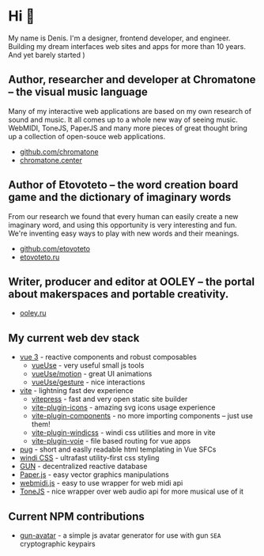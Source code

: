 # Hi 👋
My name is Denis. I'm a designer, frontend developer, and engineer. Building my dream interfaces web sites and apps for more than 10 years. And yet barely started )

## Author, researcher and developer at Chromatone – the visual music language 

Many of my interactive web applications are based on my own research of sound and music. It all comes up to a whole new way of seeing music. WebMIDI, ToneJS, PaperJS and many more pieces of great thought bring up a collection of open-souce web applications.

- [github.com/chromatone](https://github.com/chromatone)
- [chromatone.center](https://chromatone.center)

## Author of Etovoteto – the word creation board game and the dictionary of imaginary words

From our research we found that every human can easily create a new imaginary word, and using this opportunity is very interesting and fun. We're inventing easy ways to play with new words and their meanings.

- [github.com/etovoteto](https://github.com/etovoteto)
- [etovoteto.ru](https://etovoteto.ru)

## Writer, producer and editor at OOLEY – the portal about makerspaces and portable creativity.
- [ooley.ru](https://ooley.ru)


## My current web dev stack
- [vue 3](https://v3.vuejs.org) - reactive components and robust composables
  - [vueUse](https://vueuse.org) - very useful small js tools
   - [vueUse/motion](https://github.com/vueuse/motion) - great UI animations
   - [vueUse/gesture](https://github.com/vueuse/gesture) - nice interactions
- [vite](https://vitejs.dev) - lightning fast dev experience
  - [vitepress](https://vitepress.vuejs.org) - fast and very open static site builder
  - [vite-plugin-icons](https://github.com/antfu/vite-plugin-icons) - amazing svg icons usage experience
  - [vite-plugin-components](https://github.com/antfu/vite-plugin-components) - no more importing components – just use them!
  - [vite-plugin-windicss](https://windicss.org/guide/vite.html) - windi css utilities and more in vite
  - [vite-plugin-voie](https://github.com/brattonross/vite-plugin-voie) - file based routing for vue apps
- [pug](https://pugjs.org) -  short and easlly readable html templating in Vue SFCs
- [windi CSS](https://windicss.org/) - ultrafast utility-first css styling
- [GUN](https://gun.eco) -  decentralized reactive database
- [Paper.js](http://paperjs.org) - easy vector graphics manipulations
- [webmidi.js](https://github.com/djipco/webmidi) - easy to use wrapper for web midi api
- [ToneJS](https://tonejs.github.io/) - nice wrapper over web audio api for more musical use of it

## Current NPM contributions
- [gun-avatar](https://github.com/DeFUCC/gun-avatar) - a simple js avatar generator for use with gun `SEA` cryptographic keypairs

